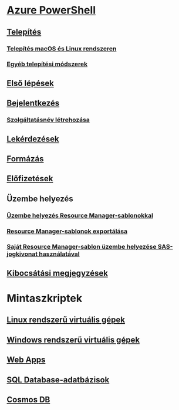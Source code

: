 # [Azure PowerShell](overview.md)

## [Telepítés](install-azurerm-ps.md)
### [Telepítés macOS és Linux rendszeren](install-azurermps-maclinux.md)
### [Egyéb telepítési módszerek](other-install.md)

## [Első lépések](get-started-azureps.md)
## [Bejelentkezés](authenticate-azureps.md)
### [Szolgáltatásnév létrehozása](create-azure-service-principal-azureps.md)

## [Lekérdezések](queries-azureps.md)
## [Formázás](formatting-output.md)
## [Előfizetések](manage-subscriptions-azureps.md)

## Üzembe helyezés
### [Üzembe helyezés Resource Manager-sablonokkal](https://docs.microsoft.com/azure/azure-resource-manager/resource-group-template-deploy)
### [Resource Manager-sablonok exportálása](https://docs.microsoft.com/azure/azure-resource-manager/resource-manager-export-template-powershell)
### [Saját Resource Manager-sablon üzembe helyezése SAS-jogkivonat használatával](https://docs.microsoft.com/azure/azure-resource-manager/resource-manager-powershell-sas-token)

## [Kibocsátási megjegyzések](release-notes-azureps.md)

# Mintaszkriptek
## [Linux rendszerű virtuális gépek](https://docs.microsoft.com/azure/virtual-machines/linux/powershell-samples?toc=%2fpowershell%2fmodule%2ftoc.json)
## [Windows rendszerű virtuális gépek](https://docs.microsoft.com/azure/virtual-machines/windows/powershell-samples?toc=%2fpowershell%2fmodule%2ftoc.json)
## [Web Apps](https://docs.microsoft.com/azure/app-service-web/app-service-powershell-samples?toc=%2fpowershell%2fmodule%2ftoc.json)
## [SQL Database-adatbázisok](https://docs.microsoft.com/azure/sql-database/sql-database-powershell-samples?toc=%2fpowershell%2fmodule%2ftoc.json)
## [Cosmos DB](https://docs.microsoft.com/azure/cosmos-db/powershell-samples?toc=%2fpowershell%2fmodules%2ftoc.json)
